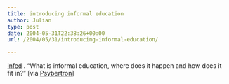 ```yaml
---
title: introducing informal education
author: Julian
type: post
date: 2004-05-31T22:38:26+00:00
url: /2004/05/31/introducing-informal-education/

---
```

[infed][1] . <q>What is informal education, where does it happen and how does it fit in?</q> [via [Psybertron][2]]

 [1]: http://www.infed.org/hp-intro.htm
 [2]: http://www.psybertron.org/index.html